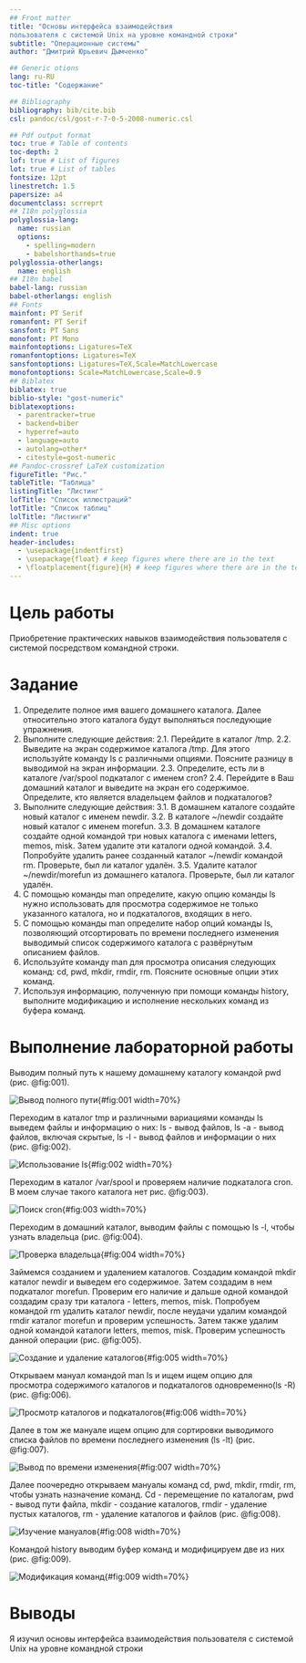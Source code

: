```yaml
---
## Front matter
title: "Основы интерфейса взаимодействия
пользователя с системой Unix на уровне командной строки"
subtitle: "Операционные системы"
author: "Дмитрий Юрьевич Дымченко"

## Generic otions
lang: ru-RU
toc-title: "Содержание"

## Bibliography
bibliography: bib/cite.bib
csl: pandoc/csl/gost-r-7-0-5-2008-numeric.csl

## Pdf output format
toc: true # Table of contents
toc-depth: 2
lof: true # List of figures
lot: true # List of tables
fontsize: 12pt
linestretch: 1.5
papersize: a4
documentclass: scrreprt
## I18n polyglossia
polyglossia-lang:
  name: russian
  options:
	- spelling=modern
	- babelshorthands=true
polyglossia-otherlangs:
  name: english
## I18n babel
babel-lang: russian
babel-otherlangs: english
## Fonts
mainfont: PT Serif
romanfont: PT Serif
sansfont: PT Sans
monofont: PT Mono
mainfontoptions: Ligatures=TeX
romanfontoptions: Ligatures=TeX
sansfontoptions: Ligatures=TeX,Scale=MatchLowercase
monofontoptions: Scale=MatchLowercase,Scale=0.9
## Biblatex
biblatex: true
biblio-style: "gost-numeric"
biblatexoptions:
  - parentracker=true
  - backend=biber
  - hyperref=auto
  - language=auto
  - autolang=other*
  - citestyle=gost-numeric
## Pandoc-crossref LaTeX customization
figureTitle: "Рис."
tableTitle: "Таблица"
listingTitle: "Листинг"
lofTitle: "Список иллюстраций"
lotTitle: "Список таблиц"
lolTitle: "Листинги"
## Misc options
indent: true
header-includes:
  - \usepackage{indentfirst}
  - \usepackage{float} # keep figures where there are in the text
  - \floatplacement{figure}{H} # keep figures where there are in the text
---
```


# Цель работы

Приобретение практических навыков взаимодействия пользователя с системой посредством командной строки.

# Задание

1. Определите полное имя вашего домашнего каталога. Далее относительно этого каталога будут выполняться последующие упражнения.
2. Выполните следующие действия:
2.1. Перейдите в каталог /tmp.
2.2. Выведите на экран содержимое каталога /tmp. Для этого используйте команду ls
с различными опциями. Поясните разницу в выводимой на экран информации.
2.3. Определите, есть ли в каталоге /var/spool подкаталог с именем cron?
2.4. Перейдите в Ваш домашний каталог и выведите на экран его содержимое. Определите, кто является владельцем файлов и подкаталогов?
3. Выполните следующие действия:
3.1. В домашнем каталоге создайте новый каталог с именем newdir.
3.2. В каталоге ~/newdir создайте новый каталог с именем morefun.
3.3. В домашнем каталоге создайте одной командой три новых каталога с именами
letters, memos, misk. Затем удалите эти каталоги одной командой.
3.4. Попробуйте удалить ранее созданный каталог ~/newdir командой rm. Проверьте,
был ли каталог удалён.
3.5. Удалите каталог ~/newdir/morefun из домашнего каталога. Проверьте, был ли
каталог удалён.
4. С помощью команды man определите, какую опцию команды ls нужно использовать для просмотра содержимое не только указанного каталога, но и подкаталогов,
входящих в него.
5. С помощью команды man определите набор опций команды ls, позволяющий отсортировать по времени последнего изменения выводимый список содержимого каталога
с развёрнутым описанием файлов.
6. Используйте команду man для просмотра описания следующих команд: cd, pwd, mkdir,
rmdir, rm. Поясните основные опции этих команд.
7. Используя информацию, полученную при помощи команды history, выполните модификацию и исполнение нескольких команд из буфера команд.


# Выполнение лабораторной работы

Выводим полный путь к нашему домашнему каталогу командой pwd (рис. @fig:001).

![Вывод полного пути](image/1.jpg){#fig:001 width=70%}

Переходим в каталог tmp и различными вариациями команды ls выведем файлы и информацию о них: ls - вывод файлов, ls -a - вывод файлов, включая скрытые, ls -l - вывод файлов и информации о них (рис. @fig:002).

![Использование ls](image/2.png){#fig:002 width=70%}

Переходим в каталог /var/spool и проверяем наличие подкаталога cron. В моем случае такого каталога нет рис. @fig:003).

![Поиск cron](image/3.png){#fig:003 width=70%}

Переходим в домашний каталог, выводим файлы с помощью ls -l, чтобы узнать владельца (рис. @fig:004).

![Проверка владельца](image/4.png){#fig:004 width=70%}

Займемся созданием и удалением каталогов. Создадим командой mkdir каталог newdir и выведем его содержимое. Затем создадим в нем подкаталог morefun. Проверим его наличие и дальше одной командой создадим сразу три каталога - letters, memos, misk. Попробуем командой rm удалить каталог newdir, после неудачи удалим командой rmdir каталог morefun и проверим успешность. Затем также удалим одной командой каталоги letters, memos, misk. Проверим успешность данной операции (рис. @fig:005).

![Создание и удаление каталогов](image/5.png){#fig:005 width=70%}

Открываем мануал командой man ls и ищем ищем опцию для просмотра содержимого каталогов и подкаталогов одновременно(ls -R) (рис. @fig:006).

![Просмотр каталогов и подкаталогов](image/6.png){#fig:006 width=70%}

Далее в том же мануале ищем опцию для сортировки выводимого списка файлов по времени последнего изменения (ls -lt) (рис. @fig:007).

![Вывод по времени изменения](image/7.png){#fig:007 width=70%}

Далее поочередно открываем мануалы команд cd, pwd, mkdir, rmdir, rm, чтобы узнать назначение команд. Cd - перемещение по каталогам, pwd - вывод пути файла, mkdir - создание каталогов, rmdir - удаление пустых каталогов, rm - удаление каталогов и файлов (рис. @fig:008).

![Изучение мануалов](image/8.png){#fig:008 width=70%}

Командой history выводим буфер команд и модифицируем две из них (рис. @fig:009).

![Модификация команд](image/9.png){#fig:009 width=70%}

# Выводы

Я изучил основы интерфейса взаимодействия пользователя с системой Unix на уровне командной строки


